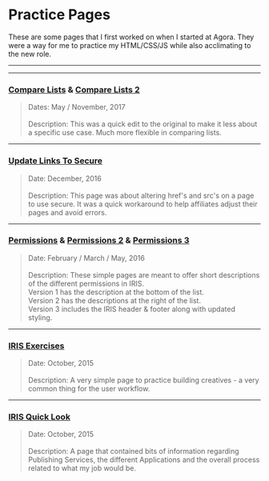 # Practice Pages

These are some pages that I first worked on when I started at Agora. 
They were a way for me to practice my HTML/CSS/JS while also acclimating to the new role.

----


----

### [Compare Lists](https://dejai.github.io/iris/practice/compareLists.html) & [Compare Lists 2](https://dejai.github.io/iris/practice/comparelists2.html)
> Dates: May / November, 2017 <br/><br/>
> Description: This was a quick edit to the original to make it less about a specific use case. Much more flexible in comparing lists.
----

### [Update Links To Secure](https://dejai.github.io/iris/practice/updateLinksToSecure.html)
> Date: December, 2016 <br/><br/>
> Description: This page was about altering href's and src's on a page to use secure. It was a quick workaround to help affiliates adjust their pages and avoid errors.

----

### [Permissions](https://dejai.github.io/iris/practice/permissions.html) & [Permissions 2](https://dejai.github.io/iris/practice/permissions2.html) & [Permissions 3](https://dejai.github.io/iris/practice/permissions3.html)
> Date: February / March / May, 2016 <br/><br/>
> Description: These simple pages are meant to offer short descriptions of the different permissions in IRIS.<br/>
> Version 1 has the description at the bottom of the list. <br/>
> Version 2 has the descriptions at the right of the list.  <br/>
> Version 3 includes the IRIS header & footer along with updated styling.


----

### [IRIS Exercises](https://dejai.github.io/iris/practice/iris_exercises.html)
> Date: October, 2015 <br/><br/>
> Description: A very simple page to practice building creatives - a very common thing for the user workflow.

----

### [IRIS Quick Look](https://dejai.github.io/iris/practice/iris_quicklook.html)
> Date: October, 2015 <br/><br/>
> Description: A page that contained bits of information regarding Publishing Services, the different Applications and the overall process related to what my job would be.





